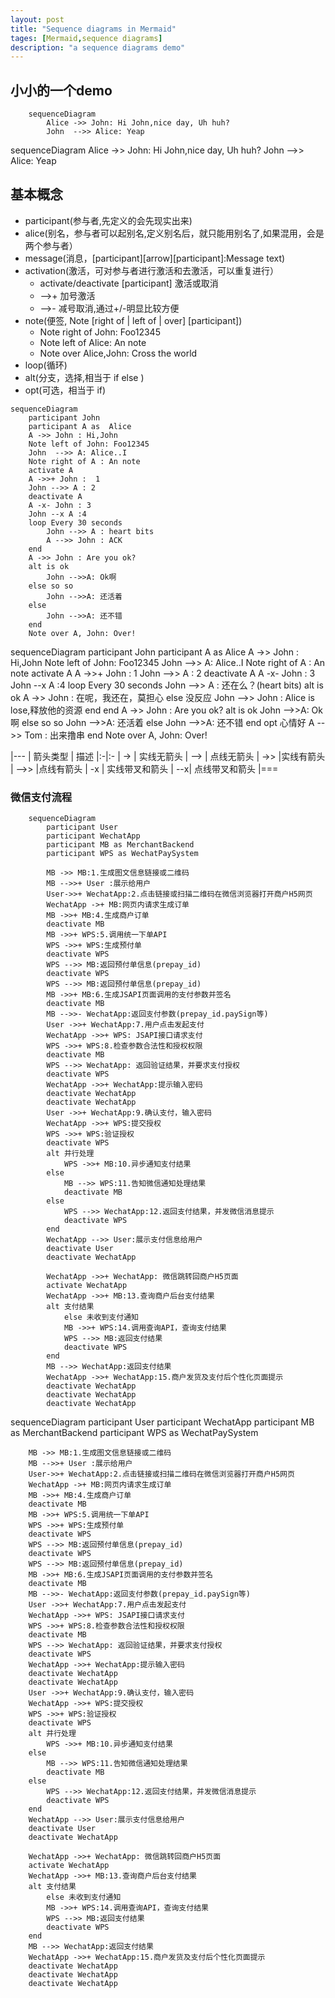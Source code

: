 ```yaml
---
layout: post
title: "Sequence diagrams in Mermaid"
tages: [Mermaid,sequence diagrams]
description: "a sequence diagrams demo"
---
```



## 小小的一个demo
```mermaid
	sequenceDiagram
		Alice ->> John: Hi John,nice day, Uh huh?
		John  -->> Alice: Yeap
```
<div class="mermaid">
	sequenceDiagram
		Alice ->> John: Hi John,nice day, Uh huh?
		John  -->> Alice: Yeap
</div>

## 基本概念
- participant(参与者,先定义的会先现实出来)
- alice(别名，参与者可以起别名,定义别名后，就只能用别名了,如果混用，会是两个参与者）
- message(消息，[participant][arrow][participant]:Message text)
- activation(激活，可对参与者进行激活和去激活，可以重复进行）
	- activate/deactivate [participant] 激活或取消
	- \-\-\>+  加号激活
	- \-\-\>-  减号取消,通过+/-明显比较方便
- note(便签, Note [right of | left of | over] [participant])
	- Note right of John: Foo12345
	- Note left of Alice: An note
	- Note over Alice,John: Cross the world
- loop(循环)
- alt(分支，选择,相当于 if else )
- opt(可选，相当于 if)
```
sequenceDiagram
	participant John
	participant A as  Alice
	A ->> John : Hi,John
	Note left of John: Foo12345
	John  -->> A: Alice..I
	Note right of A : An note
	activate A
	A ->>+ John :  1
	John -->> A : 2
	deactivate A
	A -x- John : 3
	John --x A :4 
	loop Every 30 seconds
		John -->> A : heart bits
		A -->> John : ACK
	end
	A ->> John : Are you ok?
	alt is ok
		John -->>A: Ok啊
	else so so 
		John -->>A: 还活着
	else
		John -->>A: 还不错
	end
	Note over A, John: Over!
```
<div class="mermaid">
	sequenceDiagram
		participant John
		participant A as  Alice
		A ->> John : Hi,John
		Note left of John: Foo12345
		John  -->> A: Alice..I
		Note right of A : An note
		activate A
		A ->>+ John :  1
		John -->> A : 2
		deactivate A
		A -x- John : 3
		John --x A :4 
		loop Every 30 seconds
			John -->> A : 还在么？(heart bits)
			alt is ok
				A ->> John : 在呢，我还在，莫担心
			else  没反应
				John -->> John : Alice is lose,释放他的资源
			end
		end
		A ->> John : Are you ok?
		alt is ok
			John -->>A: Ok啊
		else so so 
			John -->>A: 还活着
		else
			John -->>A: 还不错
		end
		opt 心情好
			A -->> Tom : 出来撸串
		end
		Note over A, John: Over!
</div>

|---
| 箭头类型 | 描述
|:-|:-
| -> | 实线无箭头
| \-\-> | 点线无箭头
| \-\>\> |实线有箭头
| \-\-\>\> |点线有箭头
| \-x | 实线带叉和箭头
| \-\-x| 点线带叉和箭头
|===


### 微信支付流程

```mermaid
	sequenceDiagram
		participant User
		participant WechatApp
		participant MB as MerchantBackend
		participant WPS as WechatPaySystem
		
		MB ->> MB:1.生成图文信息链接或二维码
		MB -->>+ User :展示给用户
		User->>+ WechatApp:2.点击链接或扫描二维码在微信浏览器打开商户H5网页
		WechatApp ->+ MB:网页内请求生成订单
		MB ->>+ MB:4.生成商户订单
		deactivate MB
		MB ->>+ WPS:5.调用统一下单API
		WPS ->>+ WPS:生成预付单
		deactivate WPS
		WPS -->> MB:返回预付单信息(prepay_id)
		deactivate WPS
		WPS -->> MB:返回预付单信息(prepay_id)
		MB ->>+ MB:6.生成JSAPI页面调用的支付参数并签名	
		deactivate MB
		MB -->>- WechatApp:返回支付参数(prepay_id.paySign等)
		User ->>+ WechatApp:7.用户点击发起支付
		WechatApp ->>+ WPS: JSAPI接口请求支付
		WPS ->>+ WPS:8.检查参数合法性和授权权限
		deactivate MB
		WPS -->> WechatApp: 返回验证结果，并要求支付授权
		deactivate WPS
		WechatApp ->>+ WechatApp:提示输入密码
		deactivate WechatApp
		deactivate WechatApp
		User ->>+ WechatApp:9.确认支付，输入密码
		WechatApp ->>+ WPS:提交授权
		WPS ->>+ WPS:验证授权
		deactivate WPS
		alt 并行处理
			WPS ->>+ MB:10.异步通知支付结果			
		else
			MB -->> WPS:11.告知微信通知处理结果
			deactivate MB
		else
			WPS -->> WechatApp:12.返回支付结果，并发微信消息提示
			deactivate WPS
		end
		WechatApp -->> User:展示支付信息给用户
		deactivate User
		deactivate WechatApp
		
		WechatApp ->>+ WechatApp: 微信跳转回商户H5页面
		activate WechatApp
		WechatApp ->>+ MB:13.查询商户后台支付结果
		alt 支付结果
			else 未收到支付通知
			MB ->>+ WPS:14.调用查询API，查询支付结果
			WPS -->> MB:返回支付结果
			deactivate WPS
		end
		MB -->> WechatApp:返回支付结果
		WechatApp ->>+ WechatApp:15.商户发货及支付后个性化页面提示
		deactivate WechatApp
		deactivate WechatApp
		deactivate WechatApp

```
<div class="mermaid">
	sequenceDiagram
		participant User
		participant WechatApp
		participant MB as MerchantBackend
		participant WPS as WechatPaySystem
		
		MB ->> MB:1.生成图文信息链接或二维码
		MB -->>+ User :展示给用户
		User->>+ WechatApp:2.点击链接或扫描二维码在微信浏览器打开商户H5网页
		WechatApp ->+ MB:网页内请求生成订单
		MB ->>+ MB:4.生成商户订单
		deactivate MB
		MB ->>+ WPS:5.调用统一下单API
		WPS ->>+ WPS:生成预付单
		deactivate WPS
		WPS -->> MB:返回预付单信息(prepay_id)
		deactivate WPS
		WPS -->> MB:返回预付单信息(prepay_id)
		MB ->>+ MB:6.生成JSAPI页面调用的支付参数并签名	
		deactivate MB
		MB -->>- WechatApp:返回支付参数(prepay_id.paySign等)
		User ->>+ WechatApp:7.用户点击发起支付
		WechatApp ->>+ WPS: JSAPI接口请求支付
		WPS ->>+ WPS:8.检查参数合法性和授权权限
		deactivate MB
		WPS -->> WechatApp: 返回验证结果，并要求支付授权
		deactivate WPS
		WechatApp ->>+ WechatApp:提示输入密码
		deactivate WechatApp
		deactivate WechatApp
		User ->>+ WechatApp:9.确认支付，输入密码
		WechatApp ->>+ WPS:提交授权
		WPS ->>+ WPS:验证授权
		deactivate WPS
		alt 并行处理
			WPS ->>+ MB:10.异步通知支付结果			
		else
			MB -->> WPS:11.告知微信通知处理结果
			deactivate MB
		else
			WPS -->> WechatApp:12.返回支付结果，并发微信消息提示
			deactivate WPS
		end
		WechatApp -->> User:展示支付信息给用户
		deactivate User
		deactivate WechatApp
		
		WechatApp ->>+ WechatApp: 微信跳转回商户H5页面
		activate WechatApp
		WechatApp ->>+ MB:13.查询商户后台支付结果
		alt 支付结果
			else 未收到支付通知
			MB ->>+ WPS:14.调用查询API，查询支付结果
			WPS -->> MB:返回支付结果
			deactivate WPS
		end
		MB -->> WechatApp:返回支付结果
		WechatApp ->>+ WechatApp:15.商户发货及支付后个性化页面提示
		deactivate WechatApp
		deactivate WechatApp
		deactivate WechatApp
</div>










<script src="{{ site.url }}/assets/js/vendor/mermaid.min.js"></script>
